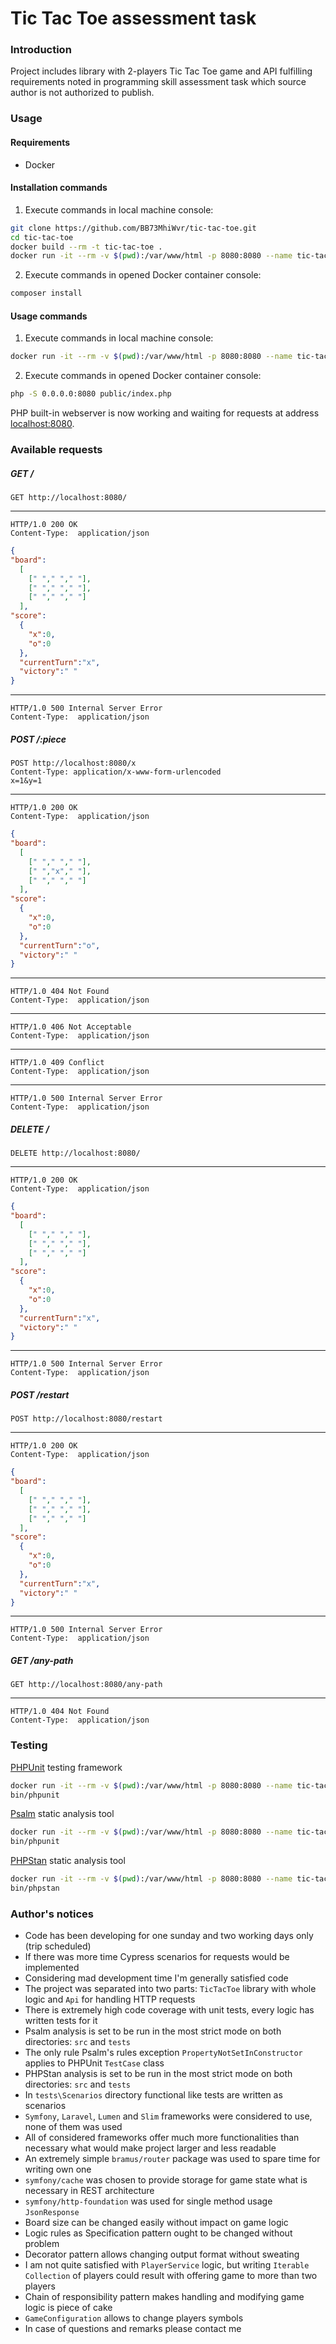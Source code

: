 # Tic Tac Toe assessment task

### Introduction
Project includes library with 2-players Tic Tac Toe game and API fulfilling requirements
noted in programming skill assessment task which source author is not authorized to publish.

### Usage

#### Requirements
- Docker

#### Installation commands
1. Execute commands in local machine console:
```bash
git clone https://github.com/BB73MhiWvr/tic-tac-toe.git
cd tic-tac-toe
docker build --rm -t tic-tac-toe .
docker run -it --rm -v $(pwd):/var/www/html -p 8080:8080 --name tic-tac-toe tic-tac-toe
```
2. Execute commands in opened Docker container console:
```bash
composer install
```

#### Usage commands
1. Execute commands in local machine console:
```bash
docker run -it --rm -v $(pwd):/var/www/html -p 8080:8080 --name tic-tac-toe tic-tac-toe
```
2. Execute commands in opened Docker container console:
```bash
php -S 0.0.0.0:8080 public/index.php
```
PHP built-in webserver is now working and waiting for requests at address 
[localhost:8080](http://localhost:8080/).

### Available requests

##### GET /
```http request
GET http://localhost:8080/
```
---
```http request
HTTP/1.0 200 OK
Content-Type:  application/json
```
```json
{
"board":
  [
    [" "," "," "],
    [" "," "," "],
    [" "," "," "]
  ],
"score":
  {
    "x":0,
    "o":0
  },
  "currentTurn":"x",
  "victory":" "
}
```
---
```http request
HTTP/1.0 500 Internal Server Error
Content-Type:  application/json
```
##### POST /:piece
```http request
POST http://localhost:8080/x
Content-Type: application/x-www-form-urlencoded
x=1&y=1
```
---
```http request
HTTP/1.0 200 OK
Content-Type:  application/json
```
```json
{
"board":
  [
    [" "," "," "],
    [" ","x"," "],
    [" "," "," "]
  ],
"score":
  {
    "x":0,
    "o":0
  },
  "currentTurn":"o",
  "victory":" "
}
```
---
```http request
HTTP/1.0 404 Not Found
Content-Type:  application/json
```
---
```http request
HTTP/1.0 406 Not Acceptable
Content-Type:  application/json
```
---
```http request
HTTP/1.0 409 Conflict
Content-Type:  application/json
```
---
```http request
HTTP/1.0 500 Internal Server Error
Content-Type:  application/json
```
##### DELETE /
```http request
DELETE http://localhost:8080/
```
---
```http request
HTTP/1.0 200 OK
Content-Type:  application/json
```
```json
{
"board":
  [
    [" "," "," "],
    [" "," "," "],
    [" "," "," "]
  ],
"score":
  {
    "x":0,
    "o":0
  },
  "currentTurn":"x",
  "victory":" "
}
```
---
```http request
HTTP/1.0 500 Internal Server Error
Content-Type:  application/json
```
##### POST /restart
```http request
POST http://localhost:8080/restart
```
---
```http request
HTTP/1.0 200 OK
Content-Type:  application/json
```
```json
{
"board":
  [
    [" "," "," "],
    [" "," "," "],
    [" "," "," "]
  ],
"score":
  {
    "x":0,
    "o":0
  },
  "currentTurn":"x",
  "victory":" "
}
```
---
```http request
HTTP/1.0 500 Internal Server Error
Content-Type:  application/json
```
##### GET /any-path
```http request
GET http://localhost:8080/any-path
```
---
```http request
HTTP/1.0 404 Not Found
Content-Type:  application/json
```
### Testing

[PHPUnit](https://phpunit.de) testing framework
```bash
docker run -it --rm -v $(pwd):/var/www/html -p 8080:8080 --name tic-tac-toe tic-tac-toe
bin/phpunit
```
[Psalm](https://psalm.dev) static analysis tool
```bash
docker run -it --rm -v $(pwd):/var/www/html -p 8080:8080 --name tic-tac-toe tic-tac-toe
bin/phpunit
```
[PHPStan](https://phpstan.org) static analysis tool
```bash
docker run -it --rm -v $(pwd):/var/www/html -p 8080:8080 --name tic-tac-toe tic-tac-toe
bin/phpstan
```

### Author's notices

- Code has been developing for one sunday and two working days only (trip scheduled)
- If there was more time Cypress scenarios for requests would be implemented
- Considering mad development time I'm generally satisfied code
- The project was separated into two parts: `TicTacToe` library with whole logic and `Api` for handling HTTP requests
- There is extremely high code coverage with unit tests, every logic has written tests for it
- Psalm analysis is set to be run in the most strict mode on both directories: `src` and `tests`
- The only rule Psalm's rules exception `PropertyNotSetInConstructor` applies to PHPUnit `TestCase` class
- PHPStan analysis is set to be run in the most strict mode on both directories: `src` and `tests`
- In `tests\Scenarios` directory functional like tests are written as scenarios
- `Symfony`, `Laravel`, `Lumen` and `Slim` frameworks were considered to use, none of them was used
- All of considered frameworks offer much more functionalities than necessary what would make project larger and less readable
- An extremely simple `bramus/router` package was used to spare time for writing own one
- `symfony/cache` was chosen to provide storage for game state what is necessary in REST architecture
- `symfony/http-foundation` was used for single method usage `JsonResponse`
- Board size can be changed easily without impact on game logic
- Logic rules as Specification pattern ought to be changed without problem
- Decorator pattern allows changing output format without sweating
- I am not quite satisfied with `PlayerService` logic, but writing `Iterable` `Collection` of players could result with
offering game to more than two players
- Chain of responsibility pattern makes handling and modifying game logic is piece of cake
- `GameConfiguration` allows to change players symbols
- In case of questions and remarks please contact me
